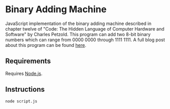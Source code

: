 # Binary Adding Machine
JavaScript implementation of the binary adding machine described in chapter twelve of "Code: The Hidden Language of Computer Hardware and Software" by Charles Petzold. This program can add two 8-bit binary numbers which can range from 0000 0000 through 1111 1111. A full blog post about this program can be found [here](https://chancej715.github.io/posts/binary/binary.html).

## Requirements
Requires [Node.js](https://nodejs.org/en/).

## Instructions
```node script.js```
